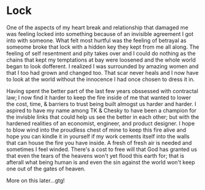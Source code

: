 # Lock

One of the aspects of my heart break and relationship that damaged me was feeling locked into something because of an invisible agreement I got into with someone. What felt most hurtful was the feeling of betrayal as someome broke that lock with a hidden key they kept from me all along. The feeling of self resentment and pity takes over and I could do nothing as the chains that kept my temptations at bay were loosened and the whole world began to look dofferent. I realized I was surrounded by amazing women and that I too had grown and changed too. That scar never heals and I now have to look at the world without the innocence I had once chosen to dress it in.

Having spent the better part of the last few years obssessed with contractal law; I now find it harder to keep the fire inside of me that wanted to lower the cost, time, & barriers to trust being built almogst us harder and harder. I aspired to have my name among TK & Chesky to have been a champion for the invisble links that could help us see the better in each other; but with the hardened realities of an economist, engineer, and product designer. I hope to blow wind into the proudless chest of mine to keep this fire alive and hope you can kindle it in yourself if my work cements itself into the walls that can house the fire you have inside. A fresh of fresh air is needed and sometimes I feel winded. There's a cost to free will that God has granted us that even the tears of the heavens won't yet flood this earth for; that is afterall what being human is and even the sin against the world won't keep one out of the gates of heaven.

More on this later...gtg!
